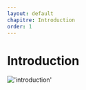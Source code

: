 ```yaml
---
layout: default
chapitre: Introduction
order: 1
---
```


# Introduction

!['introduction'](/Tetouan/1.introduction/images/introduction.png)

<!-- new slide -->

